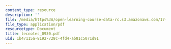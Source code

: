 ```yaml
---
content_type: resource
description: ''
file: /media/https%3A/open-learning-course-data-rc.s3.amazonaws.com/17-874-quantitative-research-methods-multivariate-spring-2004/1b47115a8192728c4fd4ab81c5071d91_lecnotes_0930.pdf
file_type: application/pdf
resourcetype: Document
title: lecnotes_0930.pdf
uid: 1b47115a-8192-728c-4fd4-ab81c5071d91
---
```

